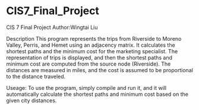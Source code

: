# CIS7_Final_Project

CIS 7 Final Project Author:Wingtai Liu

Description This program represents the trips from Riverside to Moreno Valley, Perris, and Hemet using an adjacency matrix. It calculates the shortest paths and the minimum cost for the marketing specialist. The representation of trips is displayed, and then the shortest paths and minimum cost are computed from the source node (Riverside). The distances are measured in miles, and the cost is assumed to be proportional to the distance traveled.

Useage: To use the program, simply compile and run it, and it will automatically calculate the shortest paths and minimum cost based on the given city distances.
